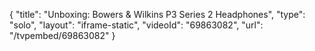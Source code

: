 {
    "title": "Unboxing: Bowers & Wilkins P3 Series 2 Headphones",
    "type": "solo",
    "layout": "iframe-static",
    "videoId": "69863082",
    "url": "\/tvpembed\/69863082"
}